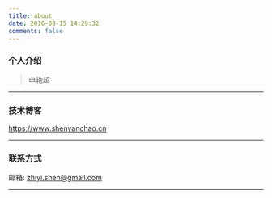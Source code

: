 ```yaml
---
title: about
date: 2016-08-15 14:29:32
comments: false
---
```


### 个人介绍
>申艳超

---

### 技术博客
<https://www.shenyanchao.cn>

---

### 联系方式

邮箱:
[zhiyi.shen@gmail.com](mailto:zhiyi.shen@gmail.com)

---
